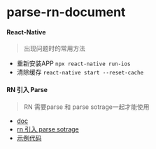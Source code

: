 # parse-rn-document

#### React-Native
> 出现问题时的常用方法

* 重新安装APP ``npx react-native run-ios``
* 清除缓存 `` react-native start --reset-cache  ``


#### RN 引入 Parse 
> RN 需要parse 和 parse sotrage一起才能使用

* [doc](http://docs.parseplatform.org/js/guide/#getting-started)
* [rn 引入 parse sotrage](https://react-native-async-storage.github.io/async-storage/docs/install)
* [示例代码](https://github.com/ZAZA-CITY/parse-rn-document/tree/main)


